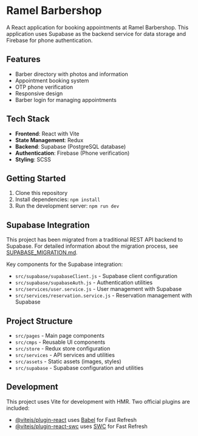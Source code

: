 # Ramel Barbershop

A React application for booking appointments at Ramel Barbershop. This application uses Supabase as the backend service for data storage and Firebase for phone authentication.

## Features

- Barber directory with photos and information
- Appointment booking system
- OTP phone verification
- Responsive design
- Barber login for managing appointments

## Tech Stack

- **Frontend**: React with Vite
- **State Management**: Redux
- **Backend**: Supabase (PostgreSQL database)
- **Authentication**: Firebase (Phone verification)
- **Styling**: SCSS

## Getting Started

1. Clone this repository
2. Install dependencies: `npm install`
3. Run the development server: `npm run dev`

## Supabase Integration

This project has been migrated from a traditional REST API backend to Supabase. For detailed information about the migration process, see [SUPABASE_MIGRATION.md](./SUPABASE_MIGRATION.md).

Key components for the Supabase integration:

- `src/supabase/supabaseClient.js` - Supabase client configuration
- `src/supabase/supabaseAuth.js` - Authentication utilities
- `src/services/user.service.js` - User management with Supabase
- `src/services/reservation.service.js` - Reservation management with Supabase

## Project Structure

- `src/pages` - Main page components
- `src/cmps` - Reusable UI components
- `src/store` - Redux store configuration
- `src/services` - API services and utilities
- `src/assets` - Static assets (images, styles)
- `src/supabase` - Supabase configuration and utilities

## Development

This project uses Vite for development with HMR. Two official plugins are included:

- [@vitejs/plugin-react](https://github.com/vitejs/vite-plugin-react/blob/main/packages/plugin-react/README.md) uses [Babel](https://babeljs.io/) for Fast Refresh
- [@vitejs/plugin-react-swc](https://github.com/vitejs/vite-plugin-react-swc) uses [SWC](https://swc.rs/) for Fast Refresh
